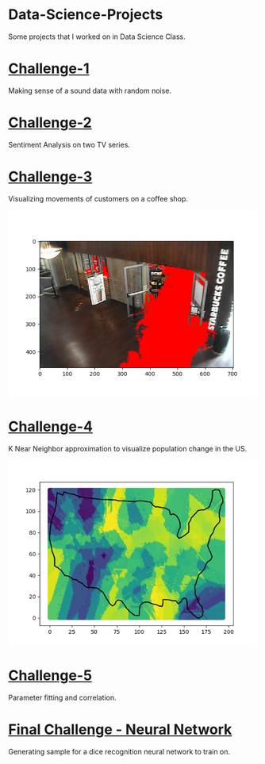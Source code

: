 # Data-Science-Projects
Some projects that I worked on in Data Science Class. 

# [Challenge-1](/Challenge_1)
  Making sense of a sound data with random noise. 
  
# [Challenge-2](/Challenge_2)
  Sentiment Analysis on two TV series. 
  
# [Challenge-3](/Challenge_3)
  Visualizing movements of customers on a coffee shop. 
  
  ![Starbucks](/Challenge_3/o_ApricotZebra.png)
  
# [Challenge-4](/Challenge_4)
  K Near Neighbor approximation to visualize population change in the US.
  
  ![KNN](/Challenge_4/figure.png)
  
# [Challenge-5](/Challenge_5)
  Parameter fitting and correlation.
  
# [Final Challenge - Neural Network](/Final_Challenge)
  Generating sample for a dice recognition neural network to train on.
